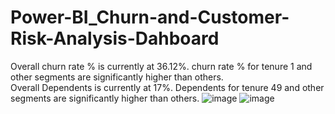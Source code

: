 # Power-BI_Churn-and-Customer-Risk-Analysis-Dahboard
Overall churn rate % is currently at 36.12%. churn rate % for tenure 1 and other segments are significantly higher than others.     
Overall Dependents is currently at 17%. Dependents for tenure 49 and other segments are significantly higher than others.
![image](https://github.com/Rishijain13/Power-BI_Churn-and-Customer-Risk-Analysis-Dahboard/assets/124394156/2612e834-0f6a-40f7-b203-87f64ad2113a)
![image](https://github.com/Rishijain13/Power-BI_Churn-and-Customer-Risk-Analysis-Dahboard/assets/124394156/aede1050-86b3-4c63-ae5e-3e272d43b35d)

